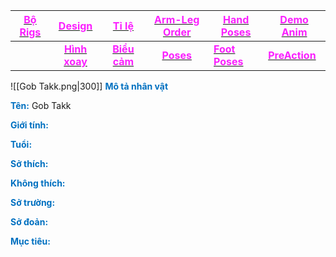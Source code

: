 

| [<span style="color:rgb(251, 31, 255)">**Bộ Rigs**</span>](file:///D:%5CPROJECTS%5CThe%20Best%20Chicken%5C1.Project%20Setup%5C4.Moho%20Rigs%5C2.%20Character%20Rigs%5CGob%20Takk%5CGob%20Takk.moho) |    [<span style="color:rgb(251, 31, 255)">**Design**</span>](file:///D:%5CPROJECTS%5CThe%20Best%20Chicken%5C1.Project%20Setup%5C2.Character%20Design%5CGob%20Takk%5CRW%20file%5CGob%20Takk%20Design.rw)     |                        [<span style="color:rgb(251, 31, 255)">**Tỉ lệ**</span>](file:///D:%5CPROJECTS%5CThe%20Best%20Chicken%5C1.Project%20Setup%5C2.Character%20Design%5CProportion.rw)                         |                       [<span style="color:rgb(251, 31, 255)">**Arm-Leg Order**</span>](file:///D:%5CPROJECTS%5CzShared%20Libraryz%5CRig%20Manual%5CRW%5CArm_leg%20Order.rw)                       | [<span style="color:rgb(251, 31, 255)">**Hand Poses**</span>](file:///D:%5CPROJECTS%5CzShared%20Libraryz%5CRig%20Manual%5CRW%5CHand%20Poses.rw) | [<span style="color:rgb(251, 31, 255)">**Demo Anim**</span>](file:///D:%5CPROJECTS%5CThe%20Best%20Chicken%5C1.Project%20Setup%5C2.Character%20Design%5CGob%20Takk%5CDemo%20Animation%20Gob%20Takk%5CDemo%20Animation%20Gob%20Takk.mp4) |
| -------------------------------------------------------------------------------------------------------------------------------------------------------------------------------------------------- | :--------------------------------------------------------------------------------------------------------------------------------------------------------------------------------------------------------: | :-------------------------------------------------------------------------------------------------------------------------------------------------------------------------------------------------------: | :-----------------------------------------------------------------------------------------------------------------------------------------------------------------------------------------------: | ----------------------------------------------------------------------------------------------------------------------------------------------- | ---------------------------------------------------------------------------------------------------------------------------------------------------------------------------------------------------------------------------------------- |
|                                                                                                                                                                                                    | [<span style="color:rgb(251, 31, 255)">**Hình xoay**</span>](file:///D:%5CPROJECTS%5CThe%20Best%20Chicken%5C1.Project%20Setup%5C2.Character%20Design%5CGob%20Takk%5CRW%20file%5CGob%20Takk%20TurnAround.rw) | [<span style="color:rgb(251, 31, 255)">**Biểu cảm**</span>](file:///D:%5CPROJECTS%5CThe%20Best%20Chicken%5C1.Project%20Setup%5C2.Character%20Design%5CGob%20Takk%5CRW%20file%5CGob%20Takk%20Expression.rw) | [<span style="color:rgb(251, 31, 255)">**Poses**</span>](file:///D:%5CPROJECTS%5CThe%20Best%20Chicken%5C1.Project%20Setup%5C2.Character%20Design%5CGob%20Takk%5CRW%20file%5CGob%20Takk%20Poses.rw) | [<span style="color:rgb(251, 31, 255)">**Foot Poses**</span>](file:///D:%5CPROJECTS%5CzShared%20Libraryz%5CRig%20Manual%5CRW%5CFoot%20Poses.rw) | [<span style="color:rgb(251, 31, 255)">**PreAction**</span>](file:///D:%5CPROJECTS%5CThe%20Best%20Chicken%5C1.Project%20Setup%5C2.Character%20Design%5CGob%20Takk%5CPreAction%20Gob%20Takk%5CPreAction.mp4)                               |

![[Gob Takk.png|300]]
<span style="font-weight:bold; color:rgb(0, 112, 192)">Mô tả nhân vật</span>

<span style="font-weight:bold; color:rgb(0, 112, 192)">Tên:</span> Gob Takk

<span style="font-weight:bold; color:rgb(0, 112, 192)">Giới tính:</span> 

<span style="font-weight:bold; color:rgb(0, 112, 192)">Tuổi:</span> 

<span style="font-weight:bold; color:rgb(0, 112, 192)">Sở thích:</span> 

<span style="font-weight:bold; color:rgb(0, 112, 192)">Không thích:</span> 

<span style="font-weight:bold; color:rgb(0, 112, 192)">Sở trường:</span> 

<span style="font-weight:bold; color:rgb(0, 112, 192)">Sở đoản:</span> 

<span style="font-weight:bold; color:rgb(0, 112, 192)">Mục tiêu:</span> 

